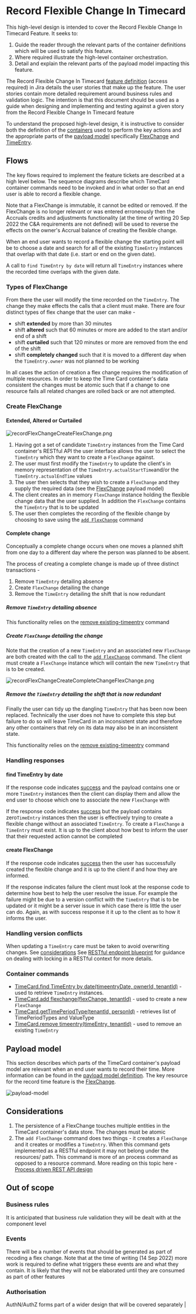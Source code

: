 # Record Flexible Change In Timecard

This high-level design is intended to cover the Record Flexible Change In Timecard Feature. It seeks to:

1.  Guide the reader through the relevant parts of the container definitions which will be used to satisfy this feature.
2.  Where required illustrate the high-level container orchestration.
3.  Detail and explain the relevant parts of the payload model impacting this feature.

The Record Flexible Change In Timecard [feature definition](https://collaboration.homeoffice.gov.uk/jira/browse/EAHW-896) (access required) in Jira details the user stories that make up the feature. The user stories contain more detailed requirement around business rules and validation logic. The intention is that this document should be used as a guide when designing and implementing and testing against a given story from the Record Flexible Change In Timecard feature

To understand the proposed high-level design, it is instructive to consider both the definition of the [containers](./../index.md) used to perform the key actions and the appropriate parts of the [payload model](./../payload.md) specifically [FlexChange](./../payload.md#flexchange) and [TimeEntry](./../payload.md#timeentry).

## Flows

The key flows required to implement the feature tickets are described at a high level below. The sequence diagrams describe which TimeCard container commands need to be invoked and in what order so that an end user is able to record a flexible change.

Note that a FlexChange is immutable, it cannot be edited or removed. If the FlexChange is no longer relevant or was entered erroneously then the Accruals credits and adjustments functionality (at the time of writing 20 Sep 2022 the C&A requirements are not defined) will be used to reverse the effects on the owner's Accrual balance of creating the flexible change.

When an end user wants to record a flexible change the starting point will be to choose a date and search for all of the existing `TimeEntry` instances that overlap with that date (i.e. start or end on the given date).

A call to `find TimeEntry by date` will return all `TimeEntry` instances where the recorded time overlaps with the given date.

### Types of FlexChange
From there the user will modify the time recorded on the `TimeEntry`. The change they make effects the calls that a client must make. There are four distinct types of flex change that the user can make - 

 - shift **extended** by more than 30 minutes 
 - shift **altered** such that 60 minutes or more are added to the start and/or end of a shift
 - shift **curtailed** such that 120 minutes or more are removed from the end of the shift
 - shift **completely changed** such that it is moved to a different day when the `TimeEntry.owner` was not planned to be working

In all cases the action of creation a flex change requires the modification of multiple resources. In order to keep the Time Card container's data consistent the changes must be atomic such that if a change to one resource fails all related changes are rolled back or are not attempted.

### Create FlexChange

#### Extended, Altered or Curtailed

![recordFlexChangeCreateFlexChange.png](./../images/recordFlexChangeCreateFlexChange.png)

1. Having got a set of candidate `TimeEntry` instances from the Time Card container's RESTful API the user interface allows the user to select the `TimeEntry` which they want to create a `FlexChange` against.
2. The user must first modify the `TimeEntry` to update the client's in memory representation of the `TimeEntry.actualStartTime`and/or the `TimeEntry.actualEndTime` values
3. The user then selects that they wish to create a `FlexChange` and they supply the required data (see the [FlexChange](./../payload.md#flexchange) payload model)
4. The client creates an in memory `FlexChange` instance holding the flexible change data that the user supplied. In addition the `FlexChange` contains the `TimeEntry` that is to be updated
5. The user then completes the recording of the flexible change by choosing to save using the [`add FlexChange`](./../commands.md#add-flexchange) command 

#### Complete change
Conceptually a complete change occurs when one moves a planned shift from one day to a different day where the person was planned to be absent.

The process of creating a complete change is made up of three distinct transactions - 

1. Remove `TimeEntry` detailing absence
2. Create `FlexChange` detailing the change
3. Remove the `TimeEntry` detailing the shift that is now redundant

##### Remove `TimeEntry` detailing absence
This functionality relies on the [remove existing-timeentry](./record-time.md#remove-existing-timeentry) command

##### Create `FlexChange` detailing the change
Note that the creation of a new `TimeEntry` and an associated new `FlexChange` are both created with the call to the  [`add FlexChange`](./../commands.md#add-flexchange) command. The client must create a `FlexChange` instance which will contain the new `TimeEntry` that is to be created.

![recordFlexChangeCreateCompleteChangeFlexChange.png](./../images/recordFlexChangeCreateCompleteChangeFlexChange.png)

##### Remove the `TimeEntry` detailing the shift that is now redundant
Finally the user can tidy up the dangling `TimeEntry` that has been now been replaced. Technically the user does not have to complete this step but failure to do so will leave TimeCard in an inconsistent state and therefore any other containers that rely on its data may also be in an inconsistent state.

This functionality relies on the [remove existing-timeentry](./record-time.md#remove-existing-timeentry) command

### Handling responses

#### find TimeEntry by date
If the response code indicates [success](https://github.com/UKHomeOffice/callisto-docs/blob/main/blueprints/restful-endpoint.md#handle-success-consistently) and the payload contains one or more `TimeEntry` instances then the client can display them and allow the
end user to choose which one to associate the new `FlexChange` with

If the response code indicates [success](https://github.com/UKHomeOffice/callisto-docs/blob/main/blueprints/restful-endpoint.md#handle-success-consistently) but the payload contains zero`TimeEntry` instances then the user is effectively trying to create a flexible change without an associated `TimeEntry`. To create a `FlexChange` a `TimeEntry` must exist.  It is up to the client about how best to inform the user that their requested action cannot be completed

#### create FlexChange
If the response code indicates [success](https://github.com/UKHomeOffice/callisto-docs/blob/main/blueprints/restful-endpoint.md#handle-success-consistently) then the user has successfully created the flexible change and it is up to the client if and how they are informed.

If the response indicates failure the client must look at the response code to determine how best to help the user resolve the issue. For example the failure might be due to a version conflict with the `TimeEntry` that is to be updated or it might be a server issue in which case there is little the user can do.  Again, as with success response it it up to the client as to how it informs the user.

### Handling version conflicts
When updating a `TimeEntry` care must be taken to avoid overwriting changes. See [considerations](https://github.com/UKHomeOffice/callisto-timecard-restapi/blob/main/docs/features/record-time.md#considerations) See [RESTful endpoint blueprint](https://github.com/UKHomeOffice/callisto-docs/blob/main/blueprints/restful-endpoint.md#managing-resource-contention) for guidance on dealing with locking in a RESTful context for more details.

### Container commands
- [TimeCard.find TimeEntry by date(timeentryDate, ownerId, tenantId)](../commands.md#get-timeentry-by-date) - used to retrieve `TimeEntry` instances. 
- [TimeCard.add flexchange(flexChange, tenantId)](../commands.md#add-flexchange) - used to create a new `FlexChange`
- [TimeCard.getTimePeriodType(tenantId, personId)](../commands.md#get-timeperiodtype) - retrieves list of TimePeriodTypes and ValueType
- [TimeCard.remove timeentry(timeEntry, tenantId)](../commands.md#remove-timeentry) - used to remove an existing `TimeEntry`

## Payload model

This section describes which parts of the TimeCard container's payload model are relevant when an end user wants to record their time. More information can be found in the [payload model definition](./../payload.md). The key resource for the record time feature is the [FlexChange](./../payload.md#flexchange).

![payload-model](./../images/payload-model.png)

## Considerations

1. The persistence of a FlexChange touches multiple entities in the TimeCard container's data store. The changes must be atomic
2. The `add FlexChange` command does two things - it creates a `FlexChange` and it creates or modifies a `TimeEntry`. When this command gets implemented as a RESTful endpoint it may not belong under the resources/ path. This command is more of an process command as opposed to a resource command. More reading on this topic here - [Process driven REST API design](https://hackernoon.com/process-driven-rest-api-design-75ca88917582)

## Out of scope

### Business rules
It is anticipated that business rule validation they will be dealt with at the component level

### Events
There will be a number of events that should be generated as part of recoding a flex change. Note that at the time of writing (14 Sep 2022) more work is required to define what triggers these events are and what they contain. It is likely that they will not be elaborated until they are consumed as part of other features

### Authorisation
AuthN/AuthZ forms part of a wider design that will be covered separately          |


